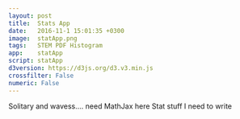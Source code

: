 ```yaml
---
layout: post
title:  Stats App
date:   2016-11-1 15:01:35 +0300
image:  statApp.png
tags:   STEM PDF Histogram
app:    statApp
script: statApp
d3version: https://d3js.org/d3.v3.min.js
crossfilter: False
numeric: False
---
```


Solitary and wavess.... need MathJax here
Stat stuff I need to write
